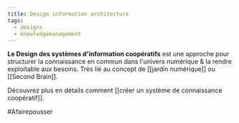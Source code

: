 ```yaml
---
title: Design information architecture
tags:
  - designs
  - knowledgemanagement
---
```


**Le Design des systèmes d'information coopératifs** est une approche pour structurer la connaissance en commun dans l'univers numérique & la rendre exploitable aux besoins. Très lié au concept de [[jardin numérique]] ou [[Second Brain]].

Découvrez plus en détails comment [[créer un système de connaissance coopératif]].

#Afairepousser

